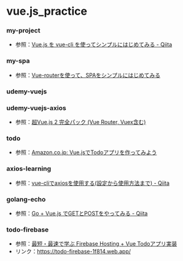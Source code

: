 # vue.js_practice

### my-project

- 参照：[Vue.js を vue-cli を使ってシンプルにはじめてみる - Qiita](https://qiita.com/567000/items/dde495d6a8ad1c25fa43)

### my-spa

- 参照：[Vue-routerを使って、SPAをシンプルにはじめてみる](https://qiita.com/567000/items/d6a7c694a370dc92e774)

### udemy-vuejs

### udemy-vuejs-axios

- 参照：[超Vue.js 2 完全パック (Vue Router, Vuex含む)](https://www.udemy.com/course/vue-js-complete-guide/)

### todo

- 参照：[Amazon.co.jp: Vue.jsでTodoアプリを作ってみよう](https://www.amazon.co.jp/Vue-js%E3%81%A7Todo%E3%82%A2%E3%83%97%E3%83%AA%E3%82%92%E4%BD%9C%E3%81%A3%E3%81%A6%E3%81%BF%E3%82%88%E3%81%86-kenpapa-ebook/dp/B07JLBB1V9/ref=sr_1_7?__mk_ja_JP=%E3%82%AB%E3%82%BF%E3%82%AB%E3%83%8A&dchild=1&keywords=vue&qid=1628650408&refinements=p_n_feature_nineteen_browse-bin%3A3169286051&rnid=3169285051&s=digital-text&sr=1-7)

### axios-learning

- 参照：[vue-cliでaxiosを使用する(設定から使用方法まで) - Qiita](https://qiita.com/right1121/items/092ac7ff747e1c47b2b1)

### golang-echo

- 参照：[Go + Vue.js でGETとPOSTをやってみる - Qiita](https://qiita.com/SY-BETA/items/e57446ffa4269376e699)

### todo-firebase

- 参照：[最短・最速で学ぶ Firebase Hosting + Vue Todoアプリ実装](https://www.udemy.com/course/firebase-hosting-vue-todo/)
- リンク：<https://todo-firebase-1f814.web.app/>
